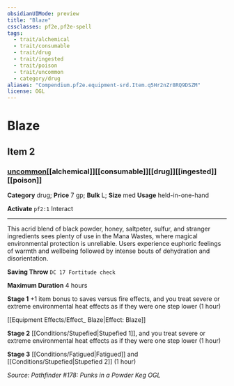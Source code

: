 ```yaml
---
obsidianUIMode: preview
title: "Blaze"
cssclasses: pf2e,pf2e-spell
tags:
  - trait/alchemical
  - trait/consumable
  - trait/drug
  - trait/ingested
  - trait/poison
  - trait/uncommon
  - category/drug
aliases: "Compendium.pf2e.equipment-srd.Item.q5Hr2nZr8RQ9DSZM"
license: OGL
---
```

# Blaze
## Item 2
### [uncommon](uncommon "Uncommon Rarity Trait")[[alchemical]][[consumable]][[drug]][[ingested]][[poison]]

**Category** drug; 
**Price** 7 gp; 
**Bulk** L; **Size** med
**Usage** held-in-one-hand

**Activate** `pf2:1` Interact

* * *

This acrid blend of black powder, honey, saltpeter, sulfur, and stranger ingredients sees plenty of use in the Mana Wastes, where magical environmental protection is unreliable. Users experience euphoric feelings of warmth and wellbeing followed by intense bouts of dehydration and disorientation.

**Saving Throw** `DC 17 Fortitude check`

**Maximum Duration** 4 hours

**Stage 1** +1 item bonus to saves versus fire effects, and you treat severe or extreme environmental heat effects as if they were one step lower (1 hour)

[[Equipment Effects/Effect_ Blaze|Effect: Blaze]]

**Stage 2** [[Conditions/Stupefied|Stupefied 1]], and you treat severe or extreme environmental heat effects as if they were one step lower (1 hour)

**Stage 3** [[Conditions/Fatigued|Fatigued]] and [[Conditions/Stupefied|Stupefied 2]] (1 hour)

*Source: Pathfinder #178: Punks in a Powder Keg*
*OGL*